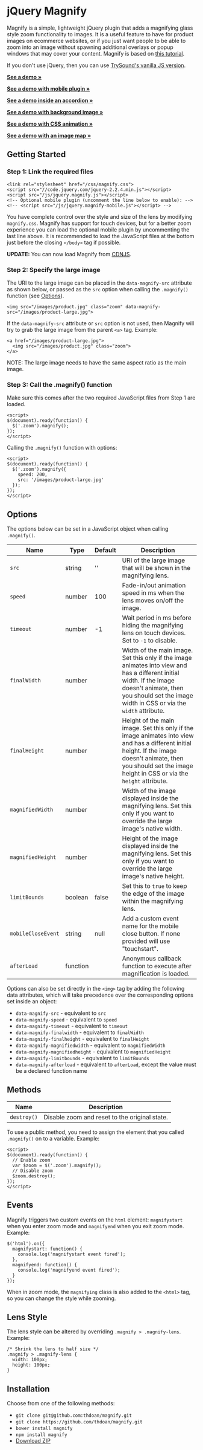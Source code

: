 # jQuery Magnify

Magnify is a simple, lightweight jQuery plugin that adds a magnifying glass style zoom functionality to images. It is a useful feature to have for product images on ecommerce websites, or if you just want people to be able to zoom into an image without spawning additional overlays or popup windows that may cover your content. Magnify is based on [this tutorial](http://thecodeplayer.com/walkthrough/magnifying-glass-for-images-using-jquery-and-css3).

If you don't use jQuery, then you can use [TrySound's vanilla JS version](https://github.com/TrySound/magnify/tree/fix-vanillajs).

**[See a demo &raquo;](https://thdoan.github.io/magnify/demo.html)**

**[See a demo with mobile plugin &raquo;](https://thdoan.github.io/magnify/demo-mobile.html)**

**[See a demo inside an accordion &raquo;](https://thdoan.github.io/magnify/demo-accordion.html)**

**[See a demo with background image &raquo;](https://thdoan.github.io/magnify/demo-background.html)**

**[See a demo with CSS animation &raquo;](https://thdoan.github.io/magnify/demo-animation.html)**

**[See a demo with an image map &raquo;](https://thdoan.github.io/magnify/demo-map.html)**

## Getting Started

### Step 1: Link the required files

```
<link rel="stylesheet" href="/css/magnify.css">
<script src="//code.jquery.com/jquery-2.2.4.min.js"></script>
<script src="/js/jquery.magnify.js"></script>
<!-- Optional mobile plugin (uncomment the line below to enable): -->
<!-- <script src="/js/jquery.magnify-mobile.js"></script> -->
```

You have complete control over the style and size of the lens by modifying `magnify.css`. Magnify has support for touch devices, but for a better zoom experience you can load the optional mobile plugin by uncommenting the last line above. It is recommended to load the JavaScript files at the bottom just before the closing `</body>` tag if possible.

**UPDATE:** You can now load Magnify from [CDNJS](https://cdnjs.com/libraries/magnify).

### Step 2: Specify the large image

The URI to the large image can be placed in the `data-magnify-src` attribute as shown below, or passed as the `src` option when calling the `.magnify()` function (see [Options](#options)).

```
<img src="/images/product.jpg" class="zoom" data-magnify-src="/images/product-large.jpg">
```

If the `data-magnify-src` attribute or `src` option is not used, then Magnify will try to grab the large image from the parent `<a>` tag. Example:

```
<a href="/images/product-large.jpg">
  <img src="/images/product.jpg" class="zoom">
</a>
```

NOTE: The large image needs to have the same aspect ratio as the main image.

### Step 3: Call the .magnify() function

Make sure this comes after the two required JavaScript files from Step 1 are loaded.

```
<script>
$(document).ready(function() {
  $('.zoom').magnify();
});
</script>
```

Calling the `.magnify()` function with options:

```
<script>
$(document).ready(function() {
  $('.zoom').magnify({
    speed: 200,
    src: '/images/product-large.jpg'
  });
});
</script>
```

## Options

The options below can be set in a JavaScript object when calling `.magnify()`.

Name              | Type     | Default | Description
-----------       | -------- | ------- | -----------
`src`             | string   | ''      | URI of the large image that will be shown in the magnifying lens.
`speed`           | number   | 100     | Fade-in/out animation speed in ms when the lens moves on/off the image.
`timeout`         | number   | -1      | Wait period in ms before hiding the magnifying lens on touch devices. Set to `-1` to disable.
`finalWidth`      | number   |         | Width of the main image. Set this only if the image animates into view and has a different initial width. If the image doesn't animate, then you should set the image width in CSS or via the `width` attribute.
`finalHeight`     | number   |         | Height of the main image. Set this only if the image animates into view and has a different initial height. If the image doesn't animate, then you should set the image height in CSS or via the `height` attribute.
`magnifiedWidth`  | number   |         | Width of the image displayed inside the magnifying lens. Set this only if you want to override the large image's native width.
`magnifiedHeight` | number   |         | Height of the image displayed inside the magnifying lens. Set this only if you want to override the large image's native height.
`limitBounds`     | boolean  | false   | Set this to `true` to keep the edge of the image within the magnifying lens.
`mobileCloseEvent`| string   | null    | Add a custom event name for the mobile close button. If none provided will use "touchstart".
`afterLoad`       | function |         | Anonymous callback function to execute after magnification is loaded.

Options can also be set directly in the `<img>` tag by adding the following data attributes, which will take precedence over the corresponding options set inside an object:

- `data-magnify-src` - equivalent to `src`
- `data-magnify-speed` - equivalent to `speed`
- `data-magnify-timeout` - equivalent to `timeout`
- `data-magnify-finalwidth` - equivalent to `finalWidth`
- `data-magnify-finalheight` - equivalent to `finalHeight`
- `data-magnify-magnifiedwidth` - equivalent to `magnifiedWidth`
- `data-magnify-magnifiedheight` - equivalent to `magnifiedHeight`
- `data-magnify-limitbounds` - equivalent to `limitBounds`
- `data-magnify-afterload` - equivalent to `afterLoad`, except the value must be a declared function name

## Methods

Name        | Description
----------- | -----------
`destroy()` | Disable zoom and reset to the original state.

To use a public method, you need to assign the element that you called `.magnify()` on to a variable. Example:

```
<script>
$(document).ready(function() {
  // Enable zoom
  var $zoom = $('.zoom').magnify();
  // Disable zoom
  $zoom.destroy();
});
</script>
```

## Events

Magnify triggers two custom events on the `html` element: `magnifystart` when you enter zoom mode and `magnifyend` when you exit zoom mode. Example:

```
$('html').on({
  magnifystart: function() {
    console.log('magnifystart event fired');
  },
  magnifyend: function() {
    console.log('magnifyend event fired');
  }
});
```

When in zoom mode, the `magnifying` class is also added to the `<html>` tag, so you can change the style while zooming.

## Lens Style

The lens style can be altered by overriding `.magnify > .magnify-lens`. Example:

```
/* Shrink the lens to half size */
.magnify > .magnify-lens {
  width: 100px;
  height: 100px;
}
```

## Installation

Choose from one of the following methods:

- `git clone git@github.com:thdoan/magnify.git`
- `git clone https://github.com/thdoan/magnify.git`
- `bower install magnify`
- `npm install magnify`
- [Download ZIP](https://github.com/thdoan/magnify/archive/master.zip)
